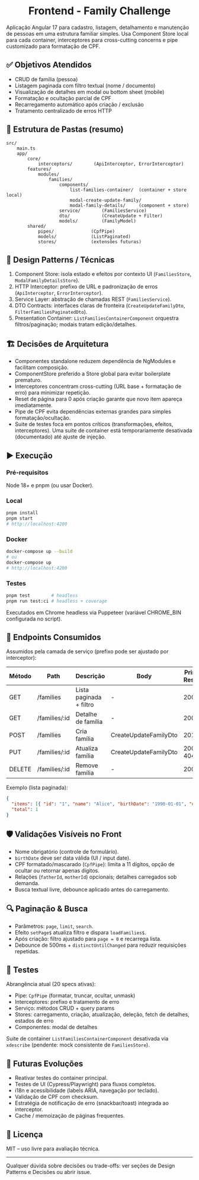 ﻿<h1 align="center">Frontend - Family Challenge</h1>

Aplicação Angular 17 para cadastro, listagem, detalhamento e manutenção de pessoas em uma estrutura familiar simples. Usa Component Store local para cada container, interceptores para cross-cutting concerns e pipe customizado para formatação de CPF.

## ✅ Objetivos Atendidos

- CRUD de família (pessoa)
- Listagem paginada com filtro textual (nome / documento)
- Visualização de detalhes em modal ou bottom sheet (mobile)
- Formatação e ocultação parcial de CPF
- Recarregamento automático após criação / exclusão
- Tratamento centralizado de erros HTTP

## 🧱 Estrutura de Pastas (resumo)

```
src/
	main.ts
	app/
		core/
			interceptors/        (ApiInterceptor, ErrorInterceptor)
		features/
			modules/
				families/
					components/
						list-families-container/  (container + store local)
						modal-create-update-family/
						modal-family-details/     (component + store)
					service/        (FamiliesService)
					dto/            (CreateUpdate + Filter)
					models/         (FamilyModel)
		shared/
			pipes/              (CpfPipe)
			models/             (ListPaginated)
			stores/             (extensões futuras)
```

## 🧠 Design Patterns / Técnicas

1. Component Store: isola estado e efeitos por contexto UI (`FamiliesStore`, `ModalFamilyDetailsStore`).
2. HTTP Interceptor: prefixo de URL e padronização de erros (`ApiInterceptor`, `ErrorInterceptor`).
3. Service Layer: abstração de chamadas REST (`FamiliesService`).
4. DTO Contracts: interfaces claras de fronteira (`CreateUpdateFamilyDto`, `FilterFamiliesPaginatedDto`).
5. Presentation Container: `ListFamiliesContainerComponent` orquestra filtros/paginação; modais tratam edição/detalhes.

## 🏗️ Decisões de Arquitetura

- Componentes standalone reduzem dependência de NgModules e facilitam composição.
- ComponentStore preferido a Store global para evitar boilerplate prematuro.
- Interceptores concentram cross-cutting (URL base + formatação de erro) para minimizar repetição.
- Reset de página para 0 após criação garante que novo item apareça imediatamente.
- Pipe de CPF evita dependências externas grandes para simples formatação/ocultação.
- Suite de testes foca em pontos críticos (transformações, efeitos, interceptores). Uma suite de container está temporariamente desativada (documentado) até ajuste de injeção.

## ▶️ Execução

### Pré-requisitos

Node 18+ e pnpm (ou usar Docker).

### Local

```bash
pnpm install
pnpm start
# http://localhost:4200
```

### Docker

```bash
docker-compose up --build
# ou
docker-compose up
# http://localhost:4200
```

### Testes

```bash
pnpm test        # headless
pnpm run test:ci # headless + coverage
```

Executados em Chrome headless via Puppeteer (variável CHROME_BIN configurada no script).

## 📡 Endpoints Consumidos

Assumidos pela camada de serviço (prefixo pode ser ajustado por interceptor):

| Método | Path          | Descrição               | Body                  | Principais Respostas |
| ------ | ------------- | ----------------------- | --------------------- | -------------------- |
| GET    | /families     | Lista paginada + filtro | -                     | 200                  |
| GET    | /families/:id | Detalhe de família      | -                     | 200, 404             |
| POST   | /families     | Cria família            | CreateUpdateFamilyDto | 201, 400             |
| PUT    | /families/:id | Atualiza família        | CreateUpdateFamilyDto | 200, 400, 404        |
| DELETE | /families/:id | Remove família          | -                     | 200, 404             |

Exemplo (lista paginada):

```json
{
  "items": [{ "id": "1", "name": "Alice", "birthDate": "1990-01-01", "document": "12345678901" }],
  "total": 1
}
```

## 🛡️ Validações Visíveis no Front

- Nome obrigatório (controle de formulário).
- `birthDate` deve ser data válida (UI / input date).
- CPF formatado/mascarado (`CpfPipe`): limita a 11 dígitos, opção de ocultar ou retornar apenas dígitos.
- Relações (`fatherId`, `motherId`) opcionais; detalhes carregados sob demanda.
- Busca textual livre, debounce aplicado antes do carregamento.

## 🔍 Paginação & Busca

- Parâmetros: `page`, `limit`, `search`.
- Efeito `setPage$` atualiza filtro e dispara `loadFamilies$`.
- Após criação: filtro ajustado para `page = 0` e recarrega lista.
- Debounce de 500ms + `distinctUntilChanged` para reduzir requisições repetidas.

## 🧪 Testes

Abrangência atual (20 specs ativas):

- Pipe: `CpfPipe` (formatar, truncar, ocultar, unmask)
- Interceptores: prefixo e tratamento de erro
- Serviço: métodos CRUD + query params
- Stores: carregamento, criação, atualização, deleção, fetch de detalhes, estados de erro
- Componentes: modal de detalhes

Suite de container `ListFamiliesContainerComponent` desativada via `xdescribe` (pendente: mock consistente de `FamiliesStore`).

## 🚀 Futuras Evoluções

- Reativar testes do container principal.
- Testes de UI (Cypress/Playwright) para fluxos completos.
- i18n e acessibilidade (labels ARIA, navegação por teclado).
- Validação de CPF com checksum.
- Estratégia de notificação de erro (snackbar/toast) integrada ao interceptor.
- Cache / memoização de páginas frequentes.

## 📄 Licença

MIT – uso livre para avaliação técnica.

---

Qualquer dúvida sobre decisões ou trade-offs: ver seções de Design Patterns e Decisões ou abrir issue.
